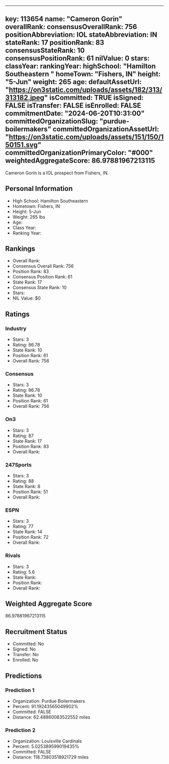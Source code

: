---
  key: 113654
  name: "Cameron Gorin"
  overallRank: 
  consensusOverallRank: 756
  positionAbbreviation: IOL
  stateAbbreviation: IN
  stateRank: 17
  positionRank: 83
  consensusStateRank: 10
  consensusPositionRank: 61
  nilValue: 0
  stars: 
  classYear: 
  rankingYear: 
  highSchool: "Hamilton Southeastern "
  homeTown: "Fishers, IN"
  height: "5-Jun"
  weight: 265
  age: 
  defaultAssetUrl: "https://on3static.com/uploads/assets/182/313/313182.jpeg"
  isCommitted: TRUE
  isSigned: FALSE
  isTransfer: FALSE
  isEnrolled: FALSE
  commitmentDate: "2024-06-20T10:31:00"
  committedOrganizationSlug: "purdue-boilermakers"
  committedOrganizationAssetUrl: "https://on3static.com/uploads/assets/151/150/150151.svg"
  committedOrganizationPrimaryColor: "#000"
  weightedAggregateScore: 86.97881967213115
  ---
  
  Cameron Gorin is a IOL prospect from Fishers, IN.
  
  ## Personal Information
  - High School: Hamilton Southeastern 
  - Hometown: Fishers, IN
  - Height: 5-Jun
  - Weight: 265 lbs
  - Age: 
  - Class Year: 
  - Ranking Year: 
  
  ## Rankings
  - Overall Rank: 
  - Consensus Overall Rank: 756
  - Position Rank: 83
  - Consensus Position Rank: 61
  - State Rank: 17
  - Consensus State Rank: 10
  - Stars: 
  - NIL Value: $0
  
  ## Ratings
  
  ### Industry
  - Stars: 3
  - Rating: 86.78
  - State Rank: 10
  - Position Rank: 61
  - Overall Rank: 756
  
  ### Consensus
  - Stars: 3
  - Rating: 86.78
  - State Rank: 10
  - Position Rank: 61
  - Overall Rank: 756
  
  ### On3
  - Stars: 3
  - Rating: 87
  - State Rank: 17
  - Position Rank: 83
  - Overall Rank: 
  
  ### 247Sports
  - Stars: 3
  - Rating: 88
  - State Rank: 8
  - Position Rank: 51
  - Overall Rank: 
  
  ### ESPN
  - Stars: 3
  - Rating: 77
  - State Rank: 14
  - Position Rank: 72
  - Overall Rank: 
  
  ### Rivals
  - Stars: 3
  - Rating: 5.6
  - State Rank: 
  - Position Rank: 
  - Overall Rank: 
  
  ## Weighted Aggregate Score
  86.97881967213115
  
  ## Recruitment Status
  - Committed: No
  - Signed: No
  - Transfer: No
  - Enrolled: No
  
  
  
  ## Predictions
  
  ### Prediction 1
  - Organization: Purdue Boilermakers
  - Percent: 91.19243565049902%
  - Committed: FALSE
  - Distance: 62.48860083522552 miles
  
  ### Prediction 2
  - Organization: Louisville Cardinals
  - Percent: 5.025389599019435%
  - Committed: FALSE
  - Distance: 118.73803518921729 miles
  